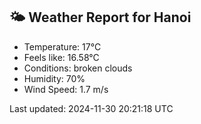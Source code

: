 <!-- WEATHER-START -->
## 🌤 Weather Report for Hanoi

- Temperature: 17°C
- Feels like: 16.58°C
- Conditions: broken clouds
- Humidity: 70%
- Wind Speed: 1.7 m/s

Last updated: 2024-11-30 20:21:18 UTC
<!-- WEATHER-END -->
